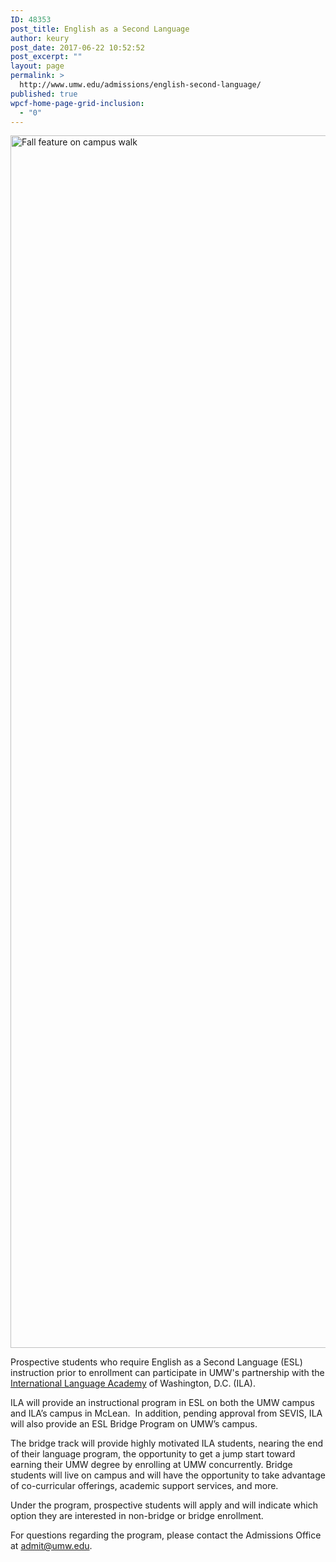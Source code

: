 ```yaml
---
ID: 48353
post_title: English as a Second Language
author: keury
post_date: 2017-06-22 10:52:52
post_excerpt: ""
layout: page
permalink: >
  http://www.umw.edu/admissions/english-second-language/
published: true
wpcf-home-page-grid-inclusion:
  - "0"
---
```

<img class="aligncenter wp-image-48355 size-full" src="http://www.umw.edu/admissions/wp-content/uploads/sites/6/2017/06/NS-Fall-12-Website.jpg" alt="Fall feature on campus walk" width="2705" height="1940" />

Prospective students who require English as a Second Language (ESL) instruction prior to enrollment can participate in UMW's partnership with the <a href="https://www.ila.edu/">International Language Academy</a> of Washington, D.C. (ILA).

ILA will provide an instructional program in ESL on both the UMW campus and ILA’s campus in McLean.  In addition, pending approval from SEVIS, ILA will also provide an ESL Bridge Program on UMW’s campus.

The bridge track will provide highly motivated ILA students, nearing the end of their language program, the opportunity to get a jump start toward earning their UMW degree by enrolling at UMW concurrently. Bridge students will live on campus and will have the opportunity to take advantage of co-curricular offerings, academic support services, and more.

Under the program, prospective students will apply and will indicate which option they are interested in non-bridge or bridge enrollment.

For questions regarding the program, please contact the Admissions Office at <a href="mailto:admit@umw.edu">admit@umw.edu</a>.